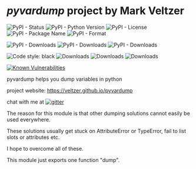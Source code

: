 
# *pyvardump* project by Mark Veltzer

![PyPI - Status](https://img.shields.io/pypi/status/pyvardump)
![PyPI - Python Version](https://img.shields.io/pypi/pyversions/pyvardump)
![PyPI - License](https://img.shields.io/pypi/l/pyvardump)
![PyPI - Package Name](https://img.shields.io/pypi/v/pyvardump)
![PyPI - Format](https://img.shields.io/pypi/format/pyvardump)

![PyPI - Downloads](https://img.shields.io/pypi/dd/pyvardump)
![PyPI - Downloads](https://img.shields.io/pypi/dw/pyvardump)
![PyPI - Downloads](https://img.shields.io/pypi/dm/pyvardump)

![Code style: black](https://img.shields.io/badge/code%20style-black-000000.svg)
![Downloads](https://pepy.tech/badge/pyvardump)
![Downloads](https://pepy.tech/badge/pyvardump/month)
![Downloads](https://pepy.tech/badge/pyvardump/week)

[![Known Vulnerabilities](https://snyk.io/test/github/veltzer/pyvardump/badge.svg?targetFile=requirements.txt)](https://snyk.io/test/github/veltzer/pyvardump?targetFile=requirements.txt)



pyvardump helps you dump variables in python

project website: <https://veltzer.github.io/pyvardump>

chat with me at [![gitter](https://badges.gitter.im/Join%20Chat.svg)](https://gitter.im/veltzer/mark.veltzer)

The reason for this module is that other dumping solutions cannot easily be used
everywhere.

These solutions usually get stuck on AttributeError or TypeError, fail to list
slots or attributes etc.

I hope to overcome all of these.

This module just exports one function "dump".

